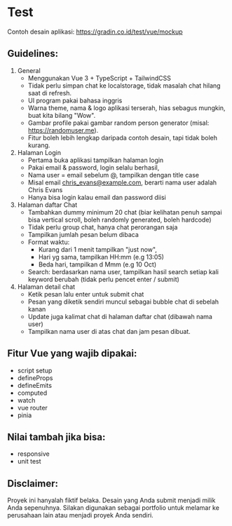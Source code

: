 # Test

Contoh desain aplikasi: https://gradin.co.id/test/vue/mockup

## Guidelines:

1. General
   - Menggunakan Vue 3 + TypeScript + TailwindCSS
   - Tidak perlu simpan chat ke localstorage, tidak masalah chat hilang saat di refresh.
   - UI program pakai bahasa inggris
   - Warna theme, nama & logo aplikasi terserah, hias sebagus mungkin, buat kita bilang "Wow".
   - Gambar profile pakai gambar random person generator (misal: https://randomuser.me).
   - Fitur boleh lebih lengkap daripada contoh desain, tapi tidak boleh kurang.
2. Halaman Login
   - Pertama buka aplikasi tampilkan halaman login
   - Pakai email & password, login selalu berhasil,
   - Nama user = email sebelum @, tampilkan dengan title case
   - Misal email chris_evans@example.com, berarti nama user adalah Chris Evans
   - Hanya bisa login kalau email dan password diisi
3. Halaman daftar Chat
   - Tambahkan dummy minimum 20 chat (biar kelihatan penuh sampai bisa vertical scroll, boleh randomly generated, boleh hardcode)
   - Tidak perlu group chat, hanya chat perorangan saja
   - Tampilkan jumlah pesan belum dibaca
   - Format waktu:
     - Kurang dari 1 menit tampilkan "just now",
     - Hari yg sama, tampilkan HH:mm (e.g 13:05)
     - Beda hari, tampilkan d Mmm (e.g 10 Oct)
   - Search: berdasarkan nama user, tampilkan hasil search setiap kali keyword berubah (tidak perlu pencet enter / submit)
4. Halaman detail chat
   - Ketik pesan lalu enter untuk submit chat
   - Pesan yang diketik sendiri muncul sebagai bubble chat di sebelah kanan
   - Update juga kalimat chat di halaman daftar chat (dibawah nama user)
   - Tampilkan nama user di atas chat dan jam pesan dibuat.

## Fitur Vue yang wajib dipakai:

- script setup
- defineProps
- defineEmits
- computed
- watch
- vue router
- pinia

## Nilai tambah jika bisa:

- responsive
- unit test

## Disclaimer:

Proyek ini hanyalah fiktif belaka. Desain yang Anda submit menjadi milik Anda sepenuhnya. Silakan digunakan sebagai portfolio untuk melamar ke perusahaan lain atau menjadi proyek Anda sendiri.
